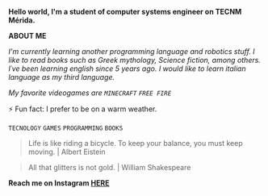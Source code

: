  **Hello world, I'm a student of computer systems engineer on TECNM Mérida.** 

**ABOUT ME**

*I'm currently learning another programming language and robotics stuff.
I like to read books such as Greek mythology, Science fiction, among others.
I´ve been learning english since 5 years ago. I would like to learn italian language as my third language.*

*My favorite videogames are `MINECRAFT` `FREE FIRE`*



⚡ Fun fact: I prefer to be on a warm weather.

`TECNOLOGY` `GAMES` `PROGRAMMING` `BOOKS` 
  
>Life is like riding a bicycle. To keep your balance, you must keep moving. | Albert Eistein

>All that glitters is not gold. | William Shakespeare


**Reach me on Instagram [HERE](https://www.instagram.com/angela.ch_20/)**
